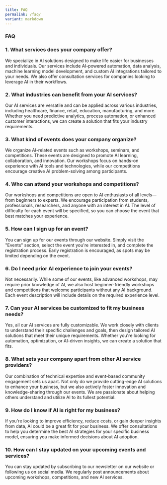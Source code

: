 ```yaml
---
title: FAQ
permalink: /faq/
variant: markdown
---
```

### **FAQ**

### 1\. **What services does your company offer?**

We specialize in AI solutions designed to make life easier for businesses and individuals. Our services include AI-powered automation, data analysis, machine learning model development, and custom AI integrations tailored to your needs. We also offer consultation services for companies looking to leverage AI in their workflows.

### 2\. **What industries can benefit from your AI services?**

Our AI services are versatile and can be applied across various industries, including healthcare, finance, retail, education, manufacturing, and more. Whether you need predictive analytics, process automation, or enhanced customer interactions, we can create a solution that fits your industry requirements.

### 3\. **What kind of events does your company organize?**

We organize AI-related events such as workshops, seminars, and competitions. These events are designed to promote AI learning, collaboration, and innovation. Our workshops focus on hands-on experience with AI tools and technologies, while our competitions encourage creative AI problem-solving among participants.

### 4\. **Who can attend your workshops and competitions?**

Our workshops and competitions are open to AI enthusiasts of all levels—from beginners to experts. We encourage participation from students, professionals, researchers, and anyone with an interest in AI. The level of difficulty for each event will be specified, so you can choose the event that best matches your experience.

### 5\. **How can I sign up for an event?**

You can sign up for our events through our website. Simply visit the "Events" section, select the event you're interested in, and complete the registration process. Early registration is encouraged, as spots may be limited depending on the event.

### 6\. **Do I need prior AI experience to join your events?**

Not necessarily. While some of our events, like advanced workshops, may require prior knowledge of AI, we also host beginner-friendly workshops and competitions that welcome participants without any AI background. Each event description will include details on the required experience level.

### 7\. **Can your AI services be customized to fit my business needs?**

Yes, all our AI services are fully customizable. We work closely with clients to understand their specific challenges and goals, then design tailored AI solutions that meet their unique requirements. Whether you're looking for automation, optimization, or AI-driven insights, we can create a solution that fits.

### 8\. **What sets your company apart from other AI service providers?**

Our combination of technical expertise and event-based community engagement sets us apart. Not only do we provide cutting-edge AI solutions to enhance your business, but we also actively foster innovation and knowledge-sharing through our events. We are passionate about helping others understand and utilize AI to its fullest potential.

### 9\. **How do I know if AI is right for my business?**

If you're looking to improve efficiency, reduce costs, or gain deeper insights from data, AI could be a great fit for your business. We offer consultations to help you determine the best AI strategies for your specific business model, ensuring you make informed decisions about AI adoption.

### 10\. **How can I stay updated on your upcoming events and services?**

You can stay updated by subscribing to our newsletter on our website or following us on social media. We regularly post announcements about upcoming workshops, competitions, and new AI services.